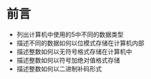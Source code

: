 # 前言

* 列出计算机中使用的5中不同的数据类型
* 描述不同的数据如何以位模式存储在计算机内部
* 描述整数如何以无符号格式存储在计算机中
* 描述整数如何以符号加绝对值格式存储
* 描述整数如何以二进制补码形式

